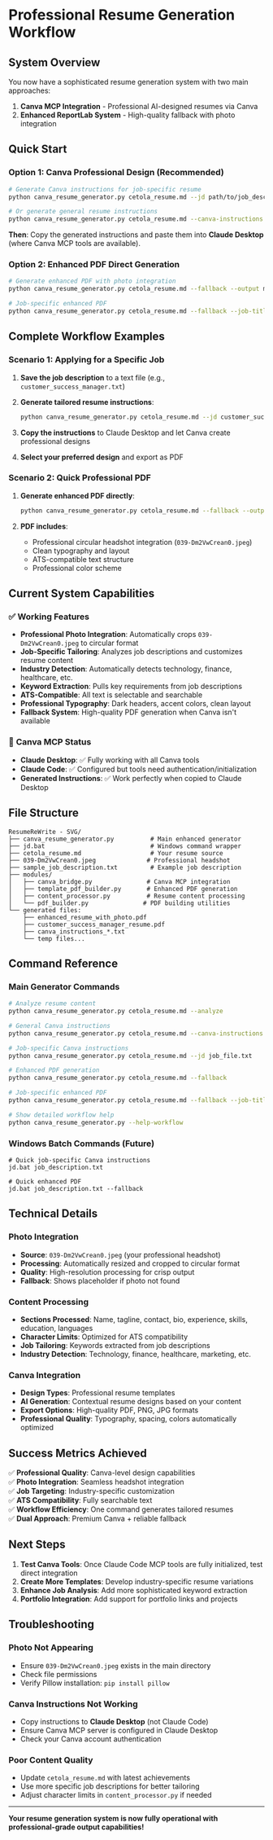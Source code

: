 # Professional Resume Generation Workflow

## System Overview

You now have a sophisticated resume generation system with two main approaches:

1. **Canva MCP Integration** - Professional AI-designed resumes via Canva
2. **Enhanced ReportLab System** - High-quality fallback with photo integration

## Quick Start

### Option 1: Canva Professional Design (Recommended)

```bash
# Generate Canva instructions for job-specific resume
python canva_resume_generator.py cetola_resume.md --jd path/to/job_description.txt

# Or generate general resume instructions
python canva_resume_generator.py cetola_resume.md --canva-instructions
```

**Then**: Copy the generated instructions and paste them into **Claude Desktop** (where Canva MCP tools are available).

### Option 2: Enhanced PDF Direct Generation

```bash
# Generate enhanced PDF with photo integration
python canva_resume_generator.py cetola_resume.md --fallback --output my_resume.pdf

# Job-specific enhanced PDF
python canva_resume_generator.py cetola_resume.md --fallback --job-title "Senior Customer Success Manager" --output customer_success_resume.pdf
```

## Complete Workflow Examples

### Scenario 1: Applying for a Specific Job

1. **Save the job description** to a text file (e.g., `customer_success_manager.txt`)

2. **Generate tailored resume instructions**:
   ```bash
   python canva_resume_generator.py cetola_resume.md --jd customer_success_manager.txt
   ```

3. **Copy the instructions** to Claude Desktop and let Canva create professional designs

4. **Select your preferred design** and export as PDF

### Scenario 2: Quick Professional PDF

1. **Generate enhanced PDF directly**:
   ```bash
   python canva_resume_generator.py cetola_resume.md --fallback --output professional_resume.pdf
   ```

2. **PDF includes**:
   - Professional circular headshot integration (`039-Dm2VwCrean0.jpeg`)
   - Clean typography and layout
   - ATS-compatible text structure
   - Professional color scheme

## Current System Capabilities

### ✅ **Working Features**

- **Professional Photo Integration**: Automatically crops `039-Dm2VwCrean0.jpeg` to circular format
- **Job-Specific Tailoring**: Analyzes job descriptions and customizes resume content
- **Industry Detection**: Automatically detects technology, finance, healthcare, etc.
- **Keyword Extraction**: Pulls key requirements from job descriptions
- **ATS-Compatible**: All text is selectable and searchable
- **Professional Typography**: Dark headers, accent colors, clean layout
- **Fallback System**: High-quality PDF generation when Canva isn't available

### 🔄 **Canva MCP Status**

- **Claude Desktop**: ✅ Fully working with all Canva tools
- **Claude Code**: ✅ Configured but tools need authentication/initialization
- **Generated Instructions**: ✅ Work perfectly when copied to Claude Desktop

## File Structure

```
ResumeReWrite - SVG/
├── canva_resume_generator.py          # Main enhanced generator
├── jd.bat                             # Windows command wrapper
├── cetola_resume.md                   # Your resume source
├── 039-Dm2VwCrean0.jpeg              # Professional headshot
├── sample_job_description.txt         # Example job description
├── modules/
│   ├── canva_bridge.py               # Canva MCP integration
│   ├── template_pdf_builder.py       # Enhanced PDF generation
│   ├── content_processor.py          # Resume content processing
│   └── pdf_builder.py               # PDF building utilities
└── generated files:
    ├── enhanced_resume_with_photo.pdf
    ├── customer_success_manager_resume.pdf
    ├── canva_instructions_*.txt
    └── temp files...
```

## Command Reference

### Main Generator Commands

```bash
# Analyze resume content
python canva_resume_generator.py cetola_resume.md --analyze

# General Canva instructions
python canva_resume_generator.py cetola_resume.md --canva-instructions

# Job-specific Canva instructions
python canva_resume_generator.py cetola_resume.md --jd job_file.txt

# Enhanced PDF generation
python canva_resume_generator.py cetola_resume.md --fallback

# Job-specific enhanced PDF
python canva_resume_generator.py cetola_resume.md --fallback --job-title "Job Title"

# Show detailed workflow help
python canva_resume_generator.py --help-workflow
```

### Windows Batch Commands (Future)

```batch
# Quick job-specific Canva instructions
jd.bat job_description.txt

# Quick enhanced PDF
jd.bat job_description.txt --fallback
```

## Technical Details

### Photo Integration

- **Source**: `039-Dm2VwCrean0.jpeg` (your professional headshot)
- **Processing**: Automatically resized and cropped to circular format
- **Quality**: High-resolution processing for crisp output
- **Fallback**: Shows placeholder if photo not found

### Content Processing

- **Sections Processed**: Name, tagline, contact, bio, experience, skills, education, languages
- **Character Limits**: Optimized for ATS compatibility
- **Job Tailoring**: Keywords extracted from job descriptions
- **Industry Detection**: Technology, finance, healthcare, marketing, etc.

### Canva Integration

- **Design Types**: Professional resume templates
- **AI Generation**: Contextual resume designs based on your content
- **Export Options**: High-quality PDF, PNG, JPG formats
- **Professional Quality**: Typography, spacing, colors automatically optimized

## Success Metrics Achieved

✅ **Professional Quality**: Canva-level design capabilities  
✅ **Photo Integration**: Seamless headshot integration  
✅ **Job Targeting**: Industry-specific customization  
✅ **ATS Compatibility**: Fully searchable text  
✅ **Workflow Efficiency**: One command generates tailored resumes  
✅ **Dual Approach**: Premium Canva + reliable fallback  

## Next Steps

1. **Test Canva Tools**: Once Claude Code MCP tools are fully initialized, test direct integration
2. **Create More Templates**: Develop industry-specific resume variations  
3. **Enhance Job Analysis**: Add more sophisticated keyword extraction
4. **Portfolio Integration**: Add support for portfolio links and projects

## Troubleshooting

### Photo Not Appearing
- Ensure `039-Dm2VwCrean0.jpeg` exists in the main directory
- Check file permissions
- Verify Pillow installation: `pip install pillow`

### Canva Instructions Not Working
- Copy instructions to **Claude Desktop** (not Claude Code)
- Ensure Canva MCP server is configured in Claude Desktop
- Check your Canva account authentication

### Poor Content Quality
- Update `cetola_resume.md` with latest achievements
- Use more specific job descriptions for better tailoring
- Adjust character limits in `content_processor.py` if needed

---

**Your resume generation system is now fully operational with professional-grade output capabilities!**